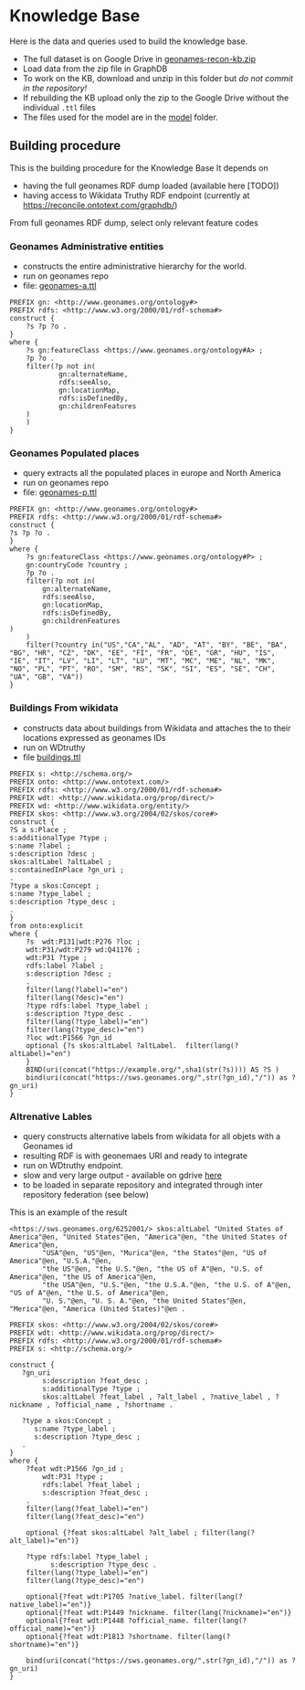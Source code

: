 # Knowledge Base 

Here is the data and queries used to build the knowledge base.

* The full dataset is on Google Drive in [geonames-recon-kb.zip](https://drive.google.com/drive/folders/1UIEBh34MudmsObYSSR2qWPFUWgpHRe3d?usp=sharing) 
* Load data from the zip file in GraphDB
* To work on the KB, download and unzip in this folder but *do not commit in the repository!*
* If rebuilding the KB upload only the zip to the Google Drive without the individual `.ttl` files
* The files used for the model are in the [model](model) folder.

## Building procedure

This is the building procedure for the Knowledge Base
It depends on
* having the full geonames RDF dump loaded (available here [TODO])
* having access to Wikidata Truthy RDF endpoint (currently at <https://reconcile.ontotext.com/graphdb/>)

From full geonames RDF dump, select only relevant feature codes

### Geonames Administrative entities

* constructs the entire administrative hierarchy for the world.
* run on geonames repo
* file: [geonames-a.ttl](geonames-a.ttl)

```sparql
PREFIX gn: <http://www.geonames.org/ontology#>
PREFIX rdfs: <http://www.w3.org/2000/01/rdf-schema#>
construct {
    ?s ?p ?o .
}
where {
    ?s gn:featureClass <https://www.geonames.org/ontology#A> ;
    ?p ?o .
    filter(?p not in(	
            gn:alternateName,
            rdfs:seeAlso,
            gn:locationMap,
            rdfs:isDefinedBy,
            gn:childrenFeatures
    )
    )
}
```


### Geonames Populated places

* query extracts all the populated places in europe and North America
* run on geonames repo
* file: [geonames-p.ttl](geonames-p.ttl)

```sparql
PREFIX gn: <http://www.geonames.org/ontology#>
PREFIX rdfs: <http://www.w3.org/2000/01/rdf-schema#>
construct {
?s ?p ?o .
}
where {
    ?s gn:featureClass <https://www.geonames.org/ontology#P> ;
    gn:countryCode ?country ;
    ?p ?o .
    filter(?p not in(
        gn:alternateName,
        rdfs:seeAlso,
        gn:locationMap,
        rdfs:isDefinedBy,
        gn:childrenFeatures
)
    )
    filter(?country in("US","CA","AL", "AD", "AT", "BY", "BE", "BA", "BG", "HR", "CZ", "DK", "EE", "FI", "FR", "DE", "GR", "HU", "IS", "IE", "IT", "LV", "LI", "LT", "LU", "MT", "MC", "ME", "NL", "MK", "NO", "PL", "PT", "RO", "SM", "RS", "SK", "SI", "ES", "SE", "CH", "UA", "GB", "VA"))
}
```
###  Buildings From wikidata 

* constructs data about buildings from Wikidata and attaches the to their locations expressed as geonames IDs
* run on WDtruthy
* file [buildings.ttl](buildings.ttl)

```sparql
PREFIX s: <http://schema.org/>
PREFIX onto: <http://www.ontotext.com/>
PREFIX rdfs: <http://www.w3.org/2000/01/rdf-schema#>
PREFIX wdt: <http://www.wikidata.org/prop/direct/>
PREFIX wd: <http://www.wikidata.org/entity/>
PREFIX skos: <http://www.w3.org/2004/02/skos/core#>
construct {
?S a s:Place ;
s:additionalType ?type ;
s:name ?label ;
s:description ?desc ;
skos:altLabel ?altLabel ;
s:containedInPlace ?gn_uri ;
.
?type a skos:Concept ;
s:name ?type_label ;
s:description ?type_desc ;
.
}
from onto:explicit
where {
    ?s  wdt:P131|wdt:P276 ?loc ;
    wdt:P31/wdt:P279 wd:Q41176 ;
    wdt:P31 ?type ;
    rdfs:label ?label ;
    s:description ?desc ;
    .
    filter(lang(?label)="en")
    filter(lang(?desc)="en")
    ?type rdfs:label ?type_label ;
    s:description ?type_desc .
    filter(lang(?type_label)="en")
    filter(lang(?type_desc)="en")
    ?loc wdt:P1566 ?gn_id
    optional {?s skos:altLabel ?altLabel.  filter(lang(?altLabel)="en")
    }
    BIND(uri(concat("https://example.org/",sha1(str(?s)))) AS ?S )
    bind(uri(concat("https://sws.geonames.org/",str(?gn_id),"/")) as ?gn_uri)
} 
```

### Altrenative Lables 

* query constructs alternative labels from wikidata for all objets with a Geonames id
* resulting RDF is with geonemaes URI and ready to integrate
* run on WDtruthy endpoint.
* slow and very large output - available on gdrive [here](https://drive.google.com/file/d/1kMYWoc5ZpXFx-uVc3j-__iGRXCZ054Nl/view?usp=sharing)
* to be loaded in separate repository and integrated through inter repository federation (see below)

This is an example of the result

```turtle
<https://sws.geonames.org/6252001/> skos:altLabel "United States of America"@en, "United States"@en, "America"@en, "the United States of America"@en,
        "USA"@en, "US"@en, "Murica"@en, "the States"@en, "US of America"@en, "U.S.A."@en,
        "the US"@en, "the U.S."@en, "the US of A"@en, "U.S. of America"@en, "the US of America"@en,
        "the USA"@en, "U.S."@en, "the U.S.A."@en, "the U.S. of A"@en, "US of A"@en, "the U.S. of America"@en,
        "U. S."@en, "U. S. A."@en, "the United States"@en, "Merica"@en, "America (United States)"@en .
```

```sparql
PREFIX skos: <http://www.w3.org/2004/02/skos/core#>
PREFIX wdt: <http://www.wikidata.org/prop/direct/>
PREFIX rdfs: <http://www.w3.org/2000/01/rdf-schema#>
PREFIX s: <http://schema.org/>

construct {
   ?gn_uri 
        s:description ?feat_desc ;
    	s:additionalType ?type ;
        skos:altLabel ?feat_label , ?alt_label , ?native_label , ?nickname , ?official_name , ?shortname .
   
   ?type a skos:Concept ;
      s:name ?type_label ;
      s:description ?type_desc ;
   .     
}
where {
    ?feat wdt:P1566 ?gn_id ;
        wdt:P31 ?type ;
        rdfs:label ?feat_label ;
        s:description ?feat_desc ;
    .
    filter(lang(?feat_label)="en")
    filter(lang(?feat_desc)="en")
    
    optional {?feat skos:altLabel ?alt_label ; filter(lang(?alt_label)="en")}
    
    ?type rdfs:label ?type_label ;
    	  s:description ?type_desc .
    filter(lang(?type_label)="en")
    filter(lang(?type_desc)="en")
    
    optional{?feat wdt:P1705 ?native_label. filter(lang(?native_label)="en")}
    optional{?feat wdt:P1449 ?nickname. filter(lang(?nickname)="en")}
    optional{?feat wdt:P1448 ?official_name. filter(lang(?official_name)="en")}
    optional{?feat wdt:P1813 ?shortname. filter(lang(?shortname)="en")}
    
    bind(uri(concat("https://sws.geonames.org/",str(?gn_id),"/")) as ?gn_uri)
} 
```



